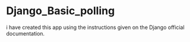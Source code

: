 # Django_Basic_polling

i have created this app using the instructions given on the Django official documentation.
